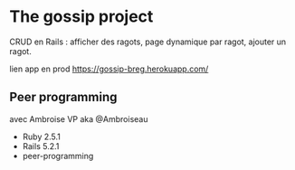 # The gossip project

CRUD en Rails : afficher des ragots, page dynamique par ragot, ajouter un ragot.

lien app en prod https://gossip-breg.herokuapp.com/ 

## Peer programming

  avec Ambroise VP aka @Ambroiseau

* Ruby 2.5.1
* Rails 5.2.1
* peer-programming
